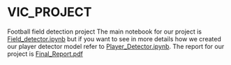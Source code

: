 # VIC_PROJECT
Football field detection project
The main notebook for our project is [Field_detector.ipynb](https://github.com/chloedia/VIC_PROJECT/blob/main/Field_detector.ipynb) but if you want to see in more details how we created our player detector model refer to [Player_Detector.ipynb](https://github.com/chloedia/VIC_PROJECT/blob/main/Player_detector.ipynb).
The report for our project is [Final_Report.pdf](https://github.com/chloedia/VIC_PROJECT/blob/main/Final_Report.pdf)
